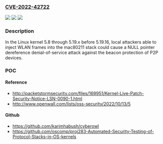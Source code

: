 ### [CVE-2022-42722](https://cve.mitre.org/cgi-bin/cvename.cgi?name=CVE-2022-42722)
![](https://img.shields.io/static/v1?label=Product&message=n%2Fa&color=blue)
![](https://img.shields.io/static/v1?label=Version&message=n%2Fa&color=blue)
![](https://img.shields.io/static/v1?label=Vulnerability&message=n%2Fa&color=brighgreen)

### Description

In the Linux kernel 5.8 through 5.19.x before 5.19.16, local attackers able to inject WLAN frames into the mac80211 stack could cause a NULL pointer dereference denial-of-service attack against the beacon protection of P2P devices.

### POC

#### Reference
- http://packetstormsecurity.com/files/169951/Kernel-Live-Patch-Security-Notice-LSN-0090-1.html
- http://www.openwall.com/lists/oss-security/2022/10/13/5

#### Github
- https://github.com/karimhabush/cyberowl
- https://github.com/oscomp/proj283-Automated-Security-Testing-of-Protocol-Stacks-in-OS-kernels

